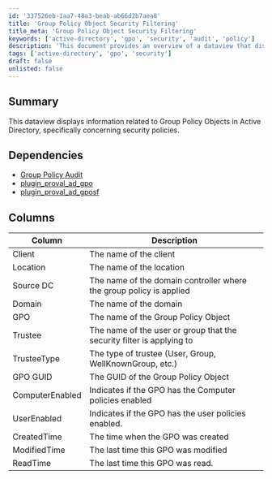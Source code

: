 ```yaml
---
id: '337526eb-1aa7-48a3-beab-ab66d2b7aea8'
title: 'Group Policy Object Security Filtering'
title_meta: 'Group Policy Object Security Filtering'
keywords: ['active-directory', 'gpo', 'security', 'audit', 'policy']
description: 'This document provides an overview of a dataview that displays information related to Group Policy Objects (GPOs) in Active Directory, focusing on security policies. It outlines dependencies, columns, and details necessary for auditing GPOs effectively.'
tags: ['active-directory', 'gpo', 'security']
draft: false
unlisted: false
---
```


## Summary

This dataview displays information related to Group Policy Objects in Active Directory, specifically concerning security policies.

## Dependencies

- [Group Policy Audit](../scripts/group-policy-audit.md)
- [plugin_proval_ad_gpo](<../tables/plugin_proval_ad_gpo.md>)  
- [plugin_proval_ad_gposf](<../tables/plugin_proval_ad_gposf.md>)  


## Columns

| Column          | Description                                                                                     |
|-----------------|-------------------------------------------------------------------------------------------------|
| Client          | The name of the client                                                                          |
| Location        | The name of the location                                                                        |
| Source DC       | The name of the domain controller where the group policy is applied                            |
| Domain          | The name of the domain                                                                          |
| GPO             | The name of the Group Policy Object                                                             |
| Trustee         | The name of the user or group that the security filter is applying to                           |
| TrusteeType     | The type of trustee (User, Group, WellKnownGroup, etc.)                                        |
| GPO GUID        | The GUID of the Group Policy Object                                                              |
| ComputerEnabled  | Indicates if the GPO has the Computer policies enabled                                          |
| UserEnabled     | Indicates if the GPO has the user policies enabled.                                            |
| CreatedTime     | The time when the GPO was created                                                                |
| ModifiedTime    | The last time this GPO was modified                                                             |
| ReadTime        | The last time this GPO was read.                                                                |



